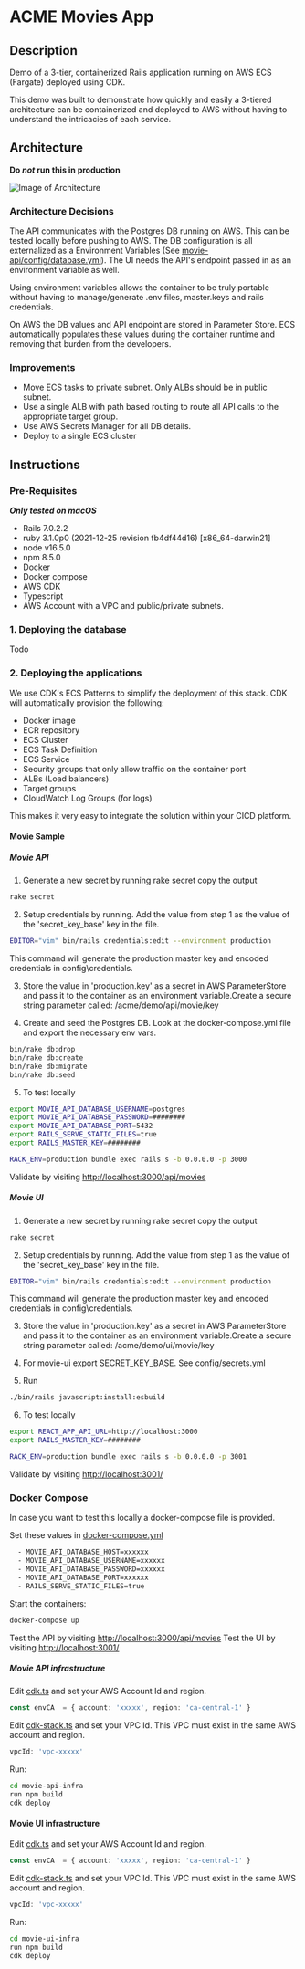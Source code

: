 # ACME Movies App

## Description

Demo of a 3-tier, containerized Rails application running on AWS ECS (Fargate) deployed using CDK.

This demo was built to demonstrate how quickly and easily a 3-tiered architecture can be containerized and deployed to AWS without having to understand the intricacies of each service.

## Architecture

**Do *not* run this in production**

![Image of Architecture](./Movies-Rails6.png)

### Architecture Decisions

The API communicates with the Postgres DB running on AWS. This can be tested locally before pushing to AWS. The DB configuration is all externalized as a Environment Variables (See [movie-api/config/database.yml](./movie-api/config/database.yml)). The UI needs the API's endpoint passed in as an environment variable as well.

Using environment variables allows the container to be truly portable without having to manage/generate .env files, master.keys and rails credentials.

On AWS the DB values and API endpoint are stored in Parameter Store. ECS automatically populates these values during the container runtime and removing that burden from the developers.

### Improvements

* Move ECS tasks to private subnet. Only ALBs should be in public subnet.
* Use a single ALB with path based routing to route all API calls to the appropriate target group.
* Use AWS Secrets Manager for all DB details.
* Deploy to a single ECS cluster

## Instructions

### Pre-Requisites

***Only tested on macOS***

* Rails 7.0.2.2
* ruby 3.1.0p0 (2021-12-25 revision fb4df44d16) [x86_64-darwin21]
* node v16.5.0
* npm 8.5.0
* Docker
* Docker compose
* AWS CDK
* Typescript
* AWS Account with a VPC and public/private subnets.

### 1. Deploying the database

Todo

### 2. Deploying the applications

We use CDK's ECS Patterns to simplify the deployment of this stack. CDK will automatically provision the following:

* Docker image
* ECR repository
* ECS Cluster
* ECS Task Definition
* ECS Service
* Security groups that only allow traffic on the container port
* ALBs (Load balancers)
* Target groups
* CloudWatch Log Groups (for logs)

This makes it very easy to integrate the solution within your CICD platform.

#### Movie Sample 

##### Movie API

1. Generate a new secret by running rake secret copy the output
```sh
rake secret
```

2. Setup credentials by running. Add the value from step 1 as the value of the 'secret_key_base' key in the file.

```sh
EDITOR="vim" bin/rails credentials:edit --environment production
```

This command will generate the production master key and encoded credentials in config\credentials. 

3. Store the value in 'production.key' as a secret in AWS ParameterStore and pass it to the container as an environment variable.Create a secure string parameter called: /acme/demo/api/movie/key 

4. Create and seed the Postgres DB. Look at the docker-compose.yml file and export the necessary env vars.

```sh
bin/rake db:drop
bin/rake db:create
bin/rake db:migrate
bin/rake db:seed
```
5. To test locally

```sh
export MOVIE_API_DATABASE_USERNAME=postgres
export MOVIE_API_DATABASE_PASSWORD=########
export MOVIE_API_DATABASE_PORT=5432
export RAILS_SERVE_STATIC_FILES=true
export RAILS_MASTER_KEY=########

RACK_ENV=production bundle exec rails s -b 0.0.0.0 -p 3000
```

Validate by visiting [http://localhost:3000/api/movies](http://localhost:3000/api/movies)

##### Movie UI

1. Generate a new secret by running rake secret copy the output
```sh
rake secret
```

2. Setup credentials by running. Add the value from step 1 as the value of the 'secret_key_base' key in the file.

```sh
EDITOR="vim" bin/rails credentials:edit --environment production
```

This command will generate the production master key and encoded credentials in config\credentials. 

3. Store the value in 'production.key' as a secret in AWS ParameterStore and pass it to the container as an environment variable.Create a secure string parameter called: /acme/demo/ui/movie/key 

4. For movie-ui export SECRET_KEY_BASE. See config/secrets.yml

5. Run
```sh
./bin/rails javascript:install:esbuild    
```
6. To test locally

```sh
export REACT_APP_API_URL=http://localhost:3000
export RAILS_MASTER_KEY=########

RACK_ENV=production bundle exec rails s -b 0.0.0.0 -p 3001
```
Validate by visiting [http://localhost:3001/](http://localhost:3001/)

### Docker Compose

In case you want to test this locally a docker-compose file is provided.

Set these values in [docker-compose.yml](./docker-compose.yml)

```sh
  - MOVIE_API_DATABASE_HOST=xxxxxx
  - MOVIE_API_DATABASE_USERNAME=xxxxxx
  - MOVIE_API_DATABASE_PASSWORD=xxxxxx
  - MOVIE_API_DATABASE_PORT=xxxxxx
  - RAILS_SERVE_STATIC_FILES=true
```

Start the containers:

```sh
docker-compose up
```

Test the API by visiting [http://localhost:3000/api/movies](http://localhost:3000/api/movies)
Test the UI by visiting [http://localhost:3001/](http://localhost:3001/)

##### Movie API infrastructure

Edit [cdk.ts](./movie-api-infra/bin/cdk.ts) and set your AWS Account Id and region.

```ts
const envCA  = { account: 'xxxxx', region: 'ca-central-1' }
```

Edit [cdk-stack.ts](./movie-api-infra/lib/cdk-stack.ts) and set your VPC Id. This VPC must exist in the same AWS account and region.

```ts
vpcId: 'vpc-xxxxx'
```

Run:

```sh
cd movie-api-infra
run npm build
cdk deploy
```

#### Movie UI infrastructure

Edit [cdk.ts](./movie-api-infra/bin/cdk.ts) and set your AWS Account Id and region.

```ts
const envCA  = { account: 'xxxxx', region: 'ca-central-1' }
```

Edit [cdk-stack.ts](./movie-api-infra/lib/cdk-stack.ts) and set your VPC Id. This VPC must exist in the same AWS account and region.

```ts
vpcId: 'vpc-xxxxx'
```

Run:

```sh
cd movie-ui-infra
run npm build
cdk deploy
```

